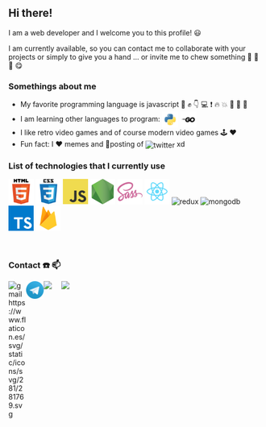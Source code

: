 ## Hi there!
I am a web developer and I welcome you to this profile! :smiley:

I am currently available, so you can contact me to collaborate with your projects or simply to give you a hand ...
or invite me to chew something :hamburger: :fries: :cup_with_straw:	 :yum:

### Somethings about me
+ My favorite programming language is javascript :muscle: :fist: :point_down: :computer: :exclamation: :fire: :boom: :fire_engine: :rotating_light: :fire_engine:
+ I am learning other languages to program: <img align="center" width="32px" src="https://raw.githubusercontent.com/github/explore/80688e429a7d4ef2fca1e82350fe8e3517d3494d/topics/python/python.png" alt="python"/> <img align="center" width="32px" src="https://raw.githubusercontent.com/github/explore/80688e429a7d4ef2fca1e82350fe8e3517d3494d/topics/go/go.png" alt="go"/> 
+ I like retro video games and of course modern video games :joystick: :hearts:		
+ Fun fact: I :hearts: memes and :shit:posting of <img align="center" width="24px" src="https://cdn.icon-icons.com/icons2/2018/PNG/512/network_social_twitter_icon_123618.png" alt="twitter"> xd




### List of technologies that I currently use 



<p align="left">
<img width="50px" src="https://raw.githubusercontent.com/github/explore/80688e429a7d4ef2fca1e82350fe8e3517d3494d/topics/html/html.png" alt="html">

<img width="50px" src="https://raw.githubusercontent.com/github/explore/80688e429a7d4ef2fca1e82350fe8e3517d3494d/topics/css/css.png" alt="css3">

<img width="50px" src="https://raw.githubusercontent.com/github/explore/80688e429a7d4ef2fca1e82350fe8e3517d3494d/topics/javascript/javascript.png" alt="javascript"/>

<img width="50px" src="https://raw.githubusercontent.com/github/explore/80688e429a7d4ef2fca1e82350fe8e3517d3494d/topics/nodejs/nodejs.png" alt="nodejs">

<img width="50px" src="https://raw.githubusercontent.com/github/explore/80688e429a7d4ef2fca1e82350fe8e3517d3494d/topics/sass/sass.png" alt="sass">

<img width="50px"  src="https://raw.githubusercontent.com/github/explore/80688e429a7d4ef2fca1e82350fe8e3517d3494d/topics/react/react.png" alt="react"/>

<img width="50px" src="https://cdn.iconscout.com/icon/free/png-64/redux-283024.png" alt="redux">

<img width="50px" src="https://cdn.iconscout.com/icon/free/png-64/mongodb-3-1175138.png" alt="mongodb">

<img width="50px" src="https://raw.githubusercontent.com/github/explore/80688e429a7d4ef2fca1e82350fe8e3517d3494d/topics/typescript/typescript.png" alt="typescript">

<img width="50px" src="https://raw.githubusercontent.com/github/explore/80688e429a7d4ef2fca1e82350fe8e3517d3494d/topics/firebase/firebase.png" alt="firebase">
</p>

<br/>

### Contact :phone: :mailbox:
<p aling="center">

[<img width="35px" align="left" src="https://www.flaticon.es/svg/static/icons/svg/281/281769.svg" alt="gmailhttps://www.flaticon.es/svg/static/icons/svg/281/281769.svg"/>](mailto://rafajos9@gmail.com) 

[<img width="35px" align="left" src="https://raw.githubusercontent.com/github/explore/80688e429a7d4ef2fca1e82350fe8e3517d3494d/topics/telegram/telegram.png" alt="telegram"/>](https://t.me/Rufi512)

[<img width="35px" align="left" src="https://www.flaticon.com/svg/static/icons/svg/145/145807.svg">](https://www.linkedin.com/in/rafael-amaya-4520051a9/)

[<img width="35px" aling="left" src="https://cdn.icon-icons.com/icons2/2018/PNG/512/network_social_twitter_icon_123618.png">](https://twitter.com/rufi512)

</p>
